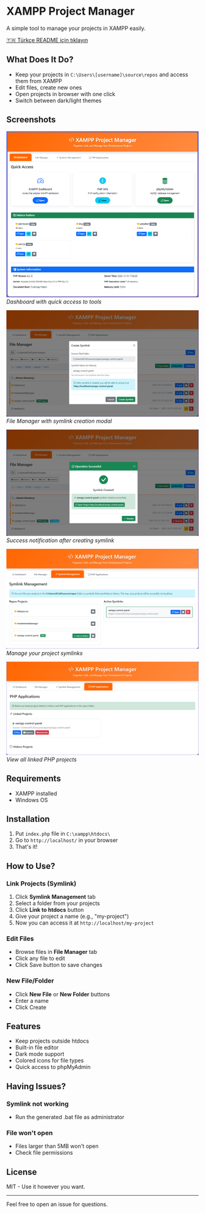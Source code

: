 # XAMPP Project Manager

A simple tool to manage your projects in XAMPP easily.

[🇹🇷 Türkçe README için tıklayın](README_TR.md)

## What Does It Do?

- Keep your projects in `C:\Users\[username]\source\repos` and access them from XAMPP
- Edit files, create new ones
- Open projects in browser with one click
- Switch between dark/light themes

## Screenshots

![Dashboard](images/dashboard.png)
*Dashboard with quick access to tools*

![File Manager](images/file-manager-modal.png)
*File Manager with symlink creation modal*

![Success Modal](images/success-modal.png)
*Success notification after creating symlink*

![Symlink Management](images/symlink-management.png)
*Manage your project symlinks*

![PHP Applications](images/php-applications.png)
*View all linked PHP projects*

## Requirements

- XAMPP installed
- Windows OS

## Installation

1. Put `index.php` file in `C:\xampp\htdocs\`
2. Go to `http://localhost/` in your browser
3. That's it!

## How to Use?

### Link Projects (Symlink)
1. Click **Symlink Management** tab
2. Select a folder from your projects
3. Click **Link to htdocs** button
4. Give your project a name (e.g., "my-project")
5. Now you can access it at `http://localhost/my-project`

### Edit Files
- Browse files in **File Manager** tab
- Click any file to edit
- Click Save button to save changes

### New File/Folder
- Click **New File** or **New Folder** buttons
- Enter a name
- Click Create

## Features

- Keep projects outside htdocs
- Built-in file editor
- Dark mode support
- Colored icons for file types
- Quick access to phpMyAdmin

## Having Issues?

### Symlink not working
- Run the generated .bat file as administrator

### File won't open
- Files larger than 5MB won't open
- Check file permissions

## License

MIT - Use it however you want.

---

Feel free to open an issue for questions.
